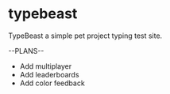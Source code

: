 # typebeast
TypeBeast a simple pet project typing test site. 

--PLANS--
- Add multiplayer
- Add leaderboards
- Add color feedback
